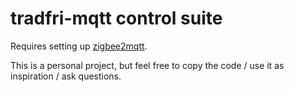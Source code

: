 # tradfri-mqtt control suite
Requires setting up [zigbee2mqtt](https://github.com/Koenkk/zigbee2mqtt).

This is a personal project, but feel free to copy the code / use it as inspiration / ask questions.
